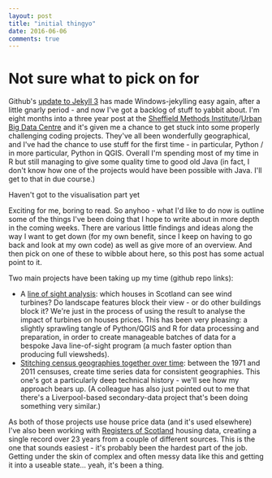 ```yaml
---
layout: post
title: "initial thingyo"
date: 2016-06-06
comments: true
---
```


# Not sure what to pick on for 

Github's [update to Jekyll 3](https://github.com/blog/2100-github-pages-now-faster-and-simpler-with-jekyll-3-0) has made Windows-jekylling easy again, after a little gnarly period - and now I've got a backlog of stuff to yabbit about. I'm eight months into a three year post at the [Sheffield Methods Institute](https://www.sheffield.ac.uk/smi)/[Urban Big Data Centre](http://ubdc.ac.uk/) and it's given me a chance to get stuck into some properly challenging coding projects. They've all been wonderfully geographical, and I've had the chance to use stuff for the first time - in particular, Python / in more particular, Python in QGIS. Overall I'm spending most of my time in R but still managing to give some quality time to good old Java (in fact, I don't know how one of the projects would have been possible with Java. I'll get to that in due course.)

Haven't got to the visualisation part yet 

Exciting for me, boring to read. So anyhoo - what I'd like to do now is outline some of the things I've been doing that I hope to write about in more depth in the coming weeks. There are various little findings and ideas along the way I want to get down (for my own benefit, since I keep on having to go back and look at my own code) as well as give more of an overview. And then pick on one of these to wibble about here, so this post has some actual point to it.

Two main projects have been taking up my time (github repo links):

* A [line of sight analysis](https://github.com/DanOlner/viewshed): which houses in Scotland can see wind turbines? Do landscape features block their view - or do other buildings block it? We're just in the process of using the result to analyse the impact of turbines on houses prices. This has been very pleasing: a slightly sprawling tangle of Python/QGIS and R for data processing and preparation, in order to create manageable batches of data for a bespoke Java line-of-sight program (a much faster option than producing full viewsheds).
* [Stitching census geographies together over time](https://github.com/DanOlner/dataStitching): between the 1971 and 2011 censuses, create time series data for consistent geographies. This one's got a particularly deep technical history - we'll see how my approach bears up. (A colleague has also just pointed out to me that there's a Liverpool-based secondary-data project that's been doing something very similar.) 

As both of those projects use house price data (and it's used elsewhere) I've also been working with [Registers of Scotland](https://www.ros.gov.uk/) housing data, creating a single record over 23 years from a couple of different sources. This is the one that sounds easiest - it's probably been the hardest part of the job. Getting under the skin of complex and often messy data like this and getting it into a useable state... yeah, it's been a thing.




